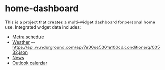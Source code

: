 # home-dashboard
This is a project that creates a multi-widget dashboard for personal home use. Integrated widget data includes:
- [Metra schedule](https://metrarail.com/developers)
- [Weather](https://www.wunderground.com/weather/api/)
-- https://api.wunderground.com/api/7a30ee5361a106cd/conditions/q/60532.json
- [News](http://developer.nytimes.com/)
- [Outlook calendar](https://msdn.microsoft.com/en-us/office/office365/api/calendar-rest-operations)
